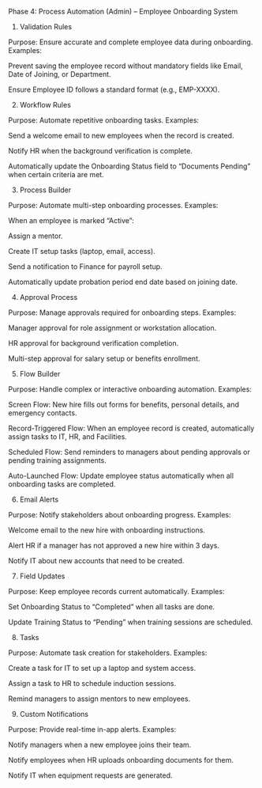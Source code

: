 Phase 4: Process Automation (Admin) – Employee Onboarding System
1. Validation Rules

Purpose: Ensure accurate and complete employee data during onboarding.
Examples:

Prevent saving the employee record without mandatory fields like Email, Date of Joining, or Department.

Ensure Employee ID follows a standard format (e.g., EMP-XXXX).

2. Workflow Rules

Purpose: Automate repetitive onboarding tasks.
Examples:

Send a welcome email to new employees when the record is created.

Notify HR when the background verification is complete.

Automatically update the Onboarding Status field to “Documents Pending” when certain criteria are met.

3. Process Builder

Purpose: Automate multi-step onboarding processes.
Examples:

When an employee is marked “Active”:

Assign a mentor.

Create IT setup tasks (laptop, email, access).

Send a notification to Finance for payroll setup.

Automatically update probation period end date based on joining date.

4. Approval Process

Purpose: Manage approvals required for onboarding steps.
Examples:

Manager approval for role assignment or workstation allocation.

HR approval for background verification completion.

Multi-step approval for salary setup or benefits enrollment.

5. Flow Builder

Purpose: Handle complex or interactive onboarding automation.
Examples:

Screen Flow: New hire fills out forms for benefits, personal details, and emergency contacts.

Record-Triggered Flow: When an employee record is created, automatically assign tasks to IT, HR, and Facilities.

Scheduled Flow: Send reminders to managers about pending approvals or pending training assignments.

Auto-Launched Flow: Update employee status automatically when all onboarding tasks are completed.

6. Email Alerts

Purpose: Notify stakeholders about onboarding progress.
Examples:

Welcome email to the new hire with onboarding instructions.

Alert HR if a manager has not approved a new hire within 3 days.

Notify IT about new accounts that need to be created.

7. Field Updates

Purpose: Keep employee records current automatically.
Examples:

Set Onboarding Status to “Completed” when all tasks are done.

Update Training Status to “Pending” when training sessions are scheduled.

8. Tasks

Purpose: Automate task creation for stakeholders.
Examples:

Create a task for IT to set up a laptop and system access.

Assign a task to HR to schedule induction sessions.

Remind managers to assign mentors to new employees.

9. Custom Notifications

Purpose: Provide real-time in-app alerts.
Examples:

Notify managers when a new employee joins their team.

Notify employees when HR uploads onboarding documents for them.

Notify IT when equipment requests are generated.